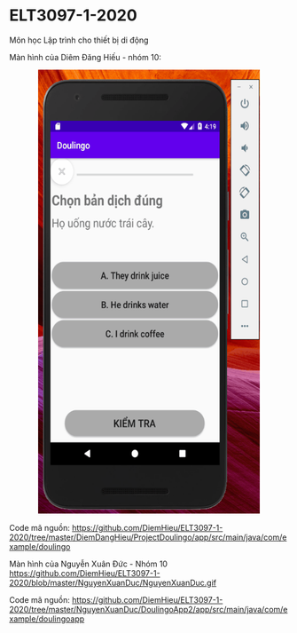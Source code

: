 # ELT3097-1-2020
Môn học Lập trình cho thiết bị di động


Màn hình của Diêm Đăng Hiếu - nhóm 10:
<p align="center">
  <img width="400" height="800" src="https://github.com/DiemHieu/ELT3097-1-2020/blob/master/DiemDangHieu/DiemDangHieu.gif"> 
</p>


Code mã nguồn: https://github.com/DiemHieu/ELT3097-1-2020/tree/master/DiemDangHieu/ProjectDoulingo/app/src/main/java/com/example/doulingo

Màn hình của Nguyễn Xuân Đức - Nhóm 10
https://github.com/DiemHieu/ELT3097-1-2020/blob/master/NguyenXuanDuc/NguyenXuanDuc.gif

Code mã nguồn: https://github.com/DiemHieu/ELT3097-1-2020/tree/master/NguyenXuanDuc/DoulingoApp2/app/src/main/java/com/example/doulingoapp
